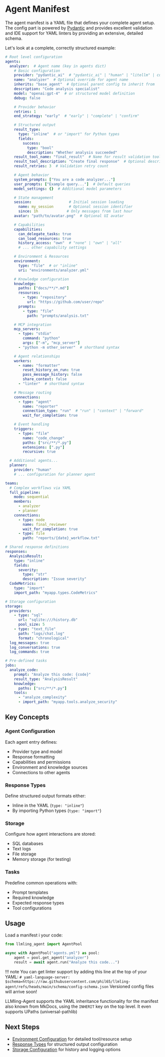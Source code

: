 # Agent Manifest

The agent manifest is a YAML file that defines your complete agent setup.
The config part is powered by [Pydantic](https://docs.pydantic.dev/latest/) and provides excellent validation
and IDE support for YAML linters by providing an extensive, detailed schema.

Let's look at a complete, correctly structured example:

```yaml
# Root level configuration
agents:
  analyzer:  # Agent name (key in agents dict)
    # Basic configuration
    provider: "pydantic_ai"  # "pydantic_ai" | "human" | "litellm" | custom provider config
    name: "analyzer"  # Optional override for agent name
    inherits: "base_agent"  # Optional parent config to inherit from
    description: "Code analysis specialist"
    model: "openai:gpt-4"  # or structured model definition
    debug: false

    # Provider behavior
    retries: 1
    end_strategy: "early"  # "early" | "complete" | "confirm"

    # Structured output
    result_type:
      type: "inline"  # or "import" for Python types
      fields:
        success:
          type: "bool"
          description: "Whether analysis succeeded"
    result_tool_name: "final_result"  # Name for result validation tool
    result_tool_description: "Create final response"  # Optional description
    result_retries: 3  # Validation retry count

    # Agent behavior
    system_prompts: ["You are a code analyzer..."]
    user_prompts: ["Example query..."]  # Default queries
    model_settings: {}  # Additional model parameters

    # State management
    session:                 # Initial session loading
      name: my_session       # Optional session identifier
      since: 1h             # Only messages from last hour
    avatar: "path/to/avatar.png"  # Optional UI avatar

    # Capabilities
    capabilities:
      can_delegate_tasks: true
      can_load_resources: true
      history_access: "own"  # "none" | "own" | "all"
      # ... other capability settings

    # Environment & Resources
    environment:
      type: "file"  # or "inline"
      uri: "environments/analyzer.yml"

    # Knowledge configuration
    knowledge:
      paths: ["docs/**/*.md"]
      resources:
        - type: "repository"
          url: "https://github.com/user/repo"
      prompts:
        - type: "file"
          path: "prompts/analysis.txt"

    # MCP integration
    mcp_servers:
      - type: "stdio"
        command: "python"
        args: ["-m", "mcp_server"]
      - "python -m other_server"  # shorthand syntax

    # Agent relationships
    workers:
      - name: "formatter"
        reset_history_on_run: true
        pass_message_history: false
        share_context: false
      - "linter"  # shorthand syntax

    # Message routing
    connections:
      - type: "agent"
        name: "reporter"
        connection_type: "run"  # "run" | "context" | "forward"
        wait_for_completion: true

    # Event handling
    triggers:
      - type: "file"
        name: "code_change"
        paths: ["src/**/*.py"]
        extensions: [".py"]
        recursive: true

  # Additional agents...
  planner:
    provider: "human"
    # ... configuration for planner agent

teams:
  # Complex workflows via YAML
  full_pipeline:
    mode: sequential
    members:
      - analyzer
      - planner
    connections:
      - type: node
        name: final_reviewer
        wait_for_completion: true
      - type: file
        path: "reports/{date}_workflow.txt"

# Shared response definitions
responses:
  AnalysisResult:
    type: "inline"
    fields:
      severity:
        type: "str"
        description: "Issue severity"
  CodeMetrics:
    type: "import"
    import_path: "myapp.types.CodeMetrics"

# Storage configuration
storage:
  providers:
    - type: "sql"
      url: "sqlite:///history.db"
      pool_size: 5
    - type: "text_file"
      path: "logs/chat.log"
      format: "chronological"
  log_messages: true
  log_conversations: true
  log_commands: true

# Pre-defined tasks
jobs:
  analyze_code:
    prompt: "Analyze this code: {code}"
    result_type: "AnalysisResult"
    knowledge:
      paths: ["src/**/*.py"]
    tools:
      - "analyze_complexity"
      - import_path: "myapp.tools.analyze_security"
```

## Key Concepts

### Agent Configuration
Each agent entry defines:
- Provider type and model
- Response formatting
- Capabilities and permissions
- Environment and knowledge sources
- Connections to other agents

### Response Types
Define structured output formats either:
- Inline in the YAML (`type: "inline"`)
- By importing Python types (`type: "import"`)

### Storage
Configure how agent interactions are stored:
- SQL databases
- Text logs
- File storage
- Memory storage (for testing)

### Tasks
Predefine common operations with:
- Prompt templates
- Required knowledge
- Expected response types
- Tool configurations

## Usage

Load a manifest i your code:
```python
from llmling_agent import AgentPool

async with AgentPool("agents.yml") as pool:
    agent = pool.get_agent("analyzer")
    result = await agent.run("Analyze this code...")
```

!!! note
    You can get linter support by adding this line at the top of your YAML:
    `# yaml-language-server: $schema=https://raw.githubusercontent.com/phil65/llmling-agent/refs/heads/main/schema/config-schema.json`
    Versioned config files will arrive soon!

LLMling-Agent supports the YAML inheritance functionality for the manifest also known from MkDocs, using the
`INHERIT` key on the top level. It even supports UPaths (universal-pathlib)


 ## Next Steps
 - [Environment Configuration](environment.md) for detailed tool/resource setup
 - [Response Types](responses.md) for structured output configuration
 - [Storage Configuration](storage.md) for history and logging options

